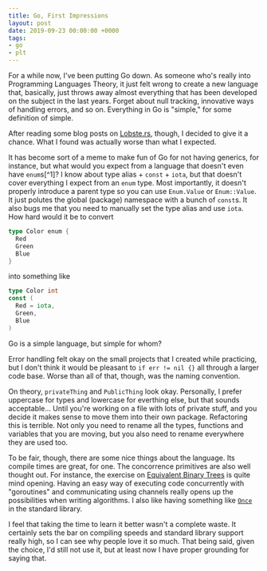 ```yaml
---
title: Go, First Impressions
layout: post
date: 2019-09-23 00:00:00 +0000
tags:
- go
- plt
---
```


For a while now, I've been putting Go down.
As someone who's really into Programming Languages Theory, it just felt wrong to create a new language that, basically, just throws away almost everything that has been developed on the subject in the last years.
Forget about null tracking, innovative ways of handling errors, and so on.
Everything in Go is "simple," for some definition of simple.

After reading some blog posts on [Lobste.rs](https://lobste.rs/), though, I decided to give it a chance.
What I found was actually worse than what I expected.

It has become sort of a meme to make fun of Go for not having generics, for instance, but what would you expect from a language that doesn't even have `enum`s[^1]?
I know about type alias + `const` + `iota`, but that doesn't cover everything I expect from an `enum` type.
Most importantly, it doesn't properly introduce a parent type so you can use `Enum.Value` or `Enum::Value`.
It just polutes the global (package) namespace with a bunch of `const`s.
It also bugs me that you need to manually set the type alias and use `iota`.
How hard would it be to convert 

```go
type Color enum {
  Red
  Green
  Blue
}
```

into something like

```go
type Color int
const (
  Red = iota,
  Green,
  Blue
)
```

Go is a simple language, but simple for whom?

Error handling felt okay on the small projects that I created while practicing, but I don't think it would be pleasant to `if err != nil {}` all through a larger code base.
Worse than all of that, though, was the naming convention.

On theory, `privateThing` and `PublicThing` look okay.
Personally, I prefer uppercase for types and lowercase for everthing else, but that sounds acceptable...
Until you're working on a file with lots of private stuff, and you decide it makes sense to move them into their own package.
Refactoring this is terrible.
Not only you need to rename all the types, functions and variables that you are moving, but you also need to rename everywhere they are used too.

To be fair, though, there are some nice things about the language.
Its compile times are great, for one.
The concorrence primitives are also well thought out.
For instance, the exercise on [Equivalent Binary Trees](https://tour.golang.org/concurrency/8) is quite mind opening.
Having an easy way of executing code concurrently with "goroutines" and communicating using channels really opens up the possibilities when writing algorithms.
I also like having something like [`Once`](https://golang.org/pkg/sync/#Once.Do) in the standard library.

I feel that taking the time to learn it better wasn't a complete waste.
It certainly sets the bar on compiling speeds and standard library support really high, so I can see why people love it so much.
That being said, given the choice, I'd still not use it, but at least now I have proper grounding for saying that.
